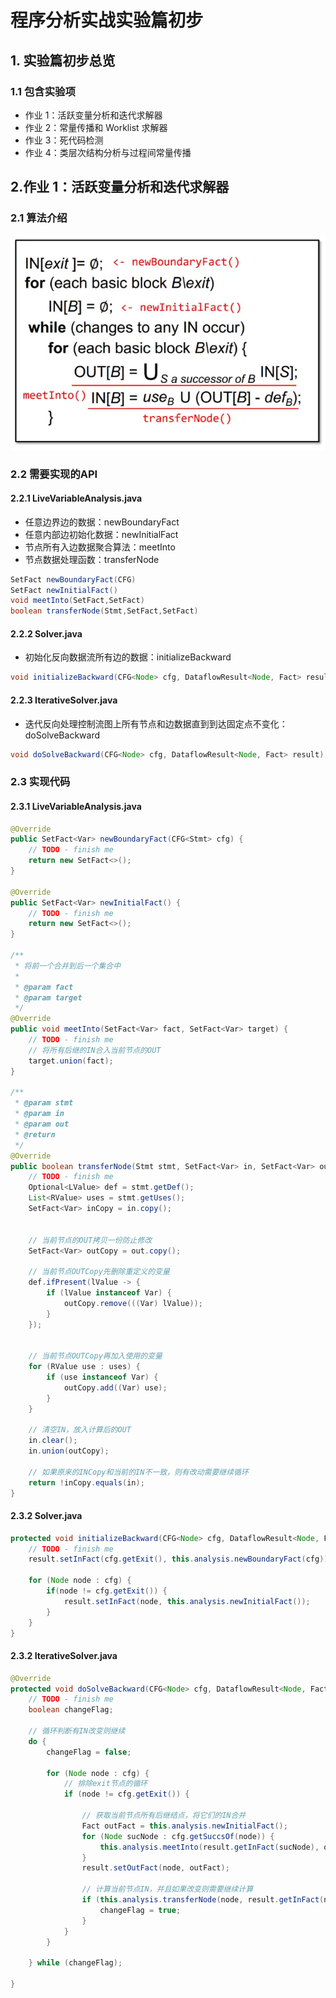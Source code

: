 # 程序分析实战实验篇初步

## 1. 实验篇初步总览
### 1.1 包含实验项
* 作业 1：活跃变量分析和迭代求解器
* 作业 2：常量传播和 Worklist 求解器
* 作业 3：死代码检测
* 作业 4：类层次结构分析与过程间常量传播

## 2.作业 1：活跃变量分析和迭代求解器
### 2.1 算法介绍
![Alt text](image.png)

### 2.2 需要实现的API
#### 2.2.1 LiveVariableAnalysis.java
* 任意边界边的数据：newBoundaryFact
* 任意内部边初始化数据：newInitialFact
* 节点所有入边数据聚合算法：meetInto
* 节点数据处理函数：transferNode

```java
SetFact newBoundaryFact(CFG)
SetFact newInitialFact()
void meetInto(SetFact,SetFact)
boolean transferNode(Stmt,SetFact,SetFact)
```

#### 2.2.2 Solver.java
* 初始化反向数据流所有边的数据：initializeBackward

```java
void initializeBackward(CFG<Node> cfg, DataflowResult<Node, Fact> result)
```

#### 2.2.3 IterativeSolver.java
* 迭代反向处理控制流图上所有节点和边数据直到到达固定点不变化：doSolveBackward

```java
void doSolveBackward(CFG<Node> cfg, DataflowResult<Node, Fact> result)
```

### 2.3 实现代码
#### 2.3.1 LiveVariableAnalysis.java
```java
@Override
public SetFact<Var> newBoundaryFact(CFG<Stmt> cfg) {
    // TODO - finish me
    return new SetFact<>();
}

@Override
public SetFact<Var> newInitialFact() {
    // TODO - finish me
    return new SetFact<>();
}

/**
 * 将前一个合并到后一个集合中
 *
 * @param fact
 * @param target
 */
@Override
public void meetInto(SetFact<Var> fact, SetFact<Var> target) {
    // TODO - finish me
    // 将所有后继的IN合入当前节点的OUT
    target.union(fact);
}

/**
 * @param stmt
 * @param in
 * @param out
 * @return
 */
@Override
public boolean transferNode(Stmt stmt, SetFact<Var> in, SetFact<Var> out) {
    // TODO - finish me
    Optional<LValue> def = stmt.getDef();
    List<RValue> uses = stmt.getUses();
    SetFact<Var> inCopy = in.copy();


    // 当前节点的OUT拷贝一份防止修改
    SetFact<Var> outCopy = out.copy();

    // 当前节点OUTCopy先删除重定义的变量
    def.ifPresent(lValue -> {
        if (lValue instanceof Var) {
            outCopy.remove(((Var) lValue));
        }
    });


    // 当前节点OUTCopy再加入使用的变量
    for (RValue use : uses) {
        if (use instanceof Var) {
            outCopy.add((Var) use);
        }
    }

    // 清空IN，放入计算后的OUT
    in.clear();
    in.union(outCopy);

    // 如果原来的INCopy和当前的IN不一致，则有改动需要继续循环
    return !inCopy.equals(in);
}
```

#### 2.3.2 Solver.java
```java
protected void initializeBackward(CFG<Node> cfg, DataflowResult<Node, Fact> result) {
    // TODO - finish me
    result.setInFact(cfg.getExit(), this.analysis.newBoundaryFact(cfg));

    for (Node node : cfg) {
        if(node != cfg.getExit()) {
            result.setInFact(node, this.analysis.newInitialFact());
        }
    }
}
```

#### 2.3.2 IterativeSolver.java
```java
@Override
protected void doSolveBackward(CFG<Node> cfg, DataflowResult<Node, Fact> result) {
    // TODO - finish me
    boolean changeFlag;

    // 循环判断有IN改变则继续
    do {
        changeFlag = false;

        for (Node node : cfg) {
            // 排除exit节点的循环
            if (node != cfg.getExit()) {

                // 获取当前节点所有后继结点，将它们的IN合并
                Fact outFact = this.analysis.newInitialFact();
                for (Node sucNode : cfg.getSuccsOf(node)) {
                    this.analysis.meetInto(result.getInFact(sucNode), outFact);
                }
                result.setOutFact(node, outFact);

                // 计算当前节点IN，并且如果改变则需要继续计算
                if (this.analysis.transferNode(node, result.getInFact(node), result.getOutFact(node))) {
                    changeFlag = true;
                }
            }
        }

    } while (changeFlag);

}
```